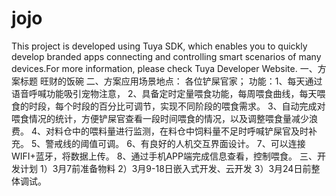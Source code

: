 # jojo
This project is developed using Tuya SDK, which enables you to quickly develop branded apps connecting and controlling smart scenarios of many devices.For more information, please check Tuya Developer Website.
一、方案标题
    旺财的饭碗
二、方案应用场景地点：
  各位铲屎官家；
  功能：1、每天通过语音呼喊功能吸引宠物注意，
       2、具备定时定量喂食功能，每周喂食曲线，每天喂食的时段，每个时段的百分比可调节，实现不同阶段的喂食需求。
       3、自动完成对喂食情况的统计，方便铲屎官查看一段时间喂食的情况，以及调整喂食量减少浪费。
       4、对料仓中的喂料量进行监测，在料仓中饲料量不足时呼喊铲屎官及时补充。
       5、警戒线的阈值可调。
       6、有良好的人机交互界面设计。
       7、可以连接WIFI+蓝牙，将数据上传。
       8、通过手机APP端完成信息查看，控制喂食。
三、开发计划
  1）3月7前准备物料
  2）3月9-18日嵌入式开发、云开发
  3）3月24日前整体调试。
